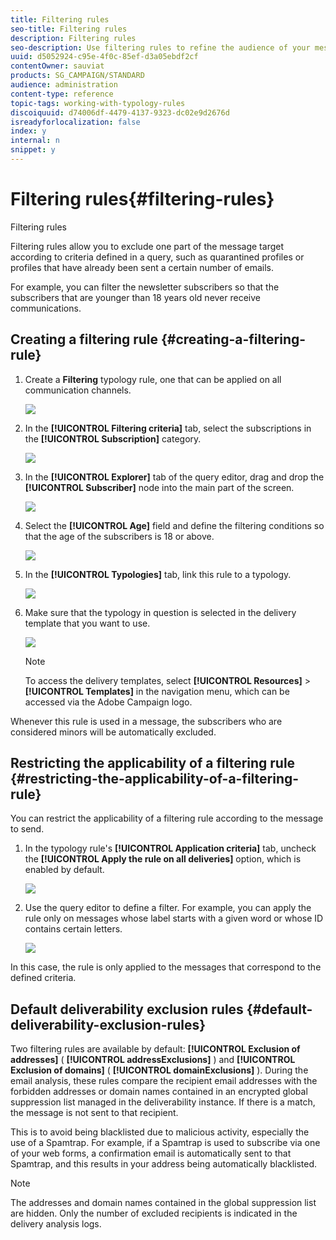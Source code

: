 ```yaml
---
title: Filtering rules
seo-title: Filtering rules
description: Filtering rules
seo-description: Use filtering rules to refine the audience of your messages.
uuid: d5052924-c95e-4f0c-85ef-d3a05ebdf2cf
contentOwner: sauviat
products: SG_CAMPAIGN/STANDARD
audience: administration
content-type: reference
topic-tags: working-with-typology-rules
discoiquuid: d74006df-4479-4137-9323-dc02e9d2676d
isreadyforlocalization: false
index: y
internal: n
snippet: y
---
```


# Filtering rules{#filtering-rules}

Filtering rules

Filtering rules allow you to exclude one part of the message target according to criteria defined in a query, such as quarantined profiles or profiles that have already been sent a certain number of emails.

For example, you can filter the newsletter subscribers so that the subscribers that are younger than 18 years old never receive communications.

## Creating a filtering rule {#creating-a-filtering-rule}

1. Create a **Filtering** typology rule, one that can be applied on all communication channels.

   ![](assets/typology_create-rule.png)

1. In the **[!UICONTROL Filtering criteria]** tab, select the subscriptions in the **[!UICONTROL Subscription]** category.

   ![](assets/typology_create-rule-subscription.png)

1. In the **[!UICONTROL Explorer]** tab of the query editor, drag and drop the **[!UICONTROL Subscriber]** node into the main part of the screen.

   ![](assets/typology_create-rule-subscriber.png)

1. Select the **[!UICONTROL Age]** field and define the filtering conditions so that the age of the subscribers is 18 or above.

   ![](assets/typology_create-rule-age.png)

1. In the **[!UICONTROL Typologies]** tab, link this rule to a typology.

   ![](assets/typology_create-rule-typology.png)

1. Make sure that the typology in question is selected in the delivery template that you want to use.

   ![](assets/typology_template.png)

   >[!NOTE]
   >
   >To access the delivery templates, select **[!UICONTROL Resources]** > **[!UICONTROL Templates]** in the navigation menu, which can be accessed via the Adobe Campaign logo.

Whenever this rule is used in a message, the subscribers who are considered minors will be automatically excluded.

## Restricting the applicability of a filtering rule {#restricting-the-applicability-of-a-filtering-rule}

You can restrict the applicability of a filtering rule according to the message to send.

1. In the typology rule's **[!UICONTROL Application criteria]** tab, uncheck the **[!UICONTROL Apply the rule on all deliveries]** option, which is enabled by default.

   ![](assets/typology_limit.png)

1. Use the query editor to define a filter. For example, you can apply the rule only on messages whose label starts with a given word or whose ID contains certain letters.

   ![](assets/typology_limit-rule.png)

In this case, the rule is only applied to the messages that correspond to the defined criteria.

## Default deliverability exclusion rules {#default-deliverability-exclusion-rules}

Two filtering rules are available by default: **[!UICONTROL Exclusion of addresses]** ( **[!UICONTROL addressExclusions]** ) and **[!UICONTROL Exclusion of domains]** ( **[!UICONTROL domainExclusions]** ). During the email analysis, these rules compare the recipient email addresses with the forbidden addresses or domain names contained in an encrypted global suppression list managed in the deliverability instance. If there is a match, the message is not sent to that recipient.

This is to avoid being blacklisted due to malicious activity, especially the use of a Spamtrap. For example, if a Spamtrap is used to subscribe via one of your web forms, a confirmation email is automatically sent to that Spamtrap, and this results in your address being automatically blacklisted.

>[!NOTE]
>
>The addresses and domain names contained in the global suppression list are hidden. Only the number of excluded recipients is indicated in the delivery analysis logs.

